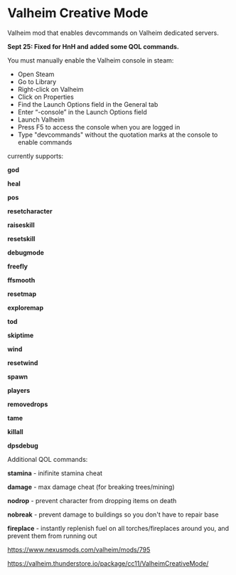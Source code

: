 # Valheim Creative Mode
Valheim mod that enables devcommands on Valheim dedicated servers. 

**Sept 25: Fixed for HnH and added some QOL commands.**

You must manually enable the Valheim console in steam:
 - Open Steam
 - Go to Library
 - Right-click on Valheim
 - Click on Properties
 - Find the Launch Options field in the General tab
 - Enter “-console” in the Launch Options field
 - Launch Valheim
 - Press F5 to access the console when you are logged in
 - Type "devcommands" without the quotation marks at the console to enable commands 


currently supports:

**god**

**heal**

**pos**

**resetcharacter**

**raiseskill**

**resetskill**

**debugmode**

**freefly**

**ffsmooth**

**resetmap**

**exploremap**

**tod**

**skiptime**

**wind**

**resetwind**

**spawn**

**players**

**removedrops**

**tame**

**killall**

**dpsdebug**



Additional QOL commands:

**stamina**
	- inifinite stamina cheat
	
**damage**
	- max damage cheat (for breaking trees/mining)
	
**nodrop**
	- prevent character from dropping items on death
	
**nobreak**
	- prevent damage to buildings so you don't have to repair base
	
**fireplace**
	- instantly replenish fuel on all torches/fireplaces around you, and prevent them from running out	
	
https://www.nexusmods.com/valheim/mods/795

https://valheim.thunderstore.io/package/cc11/ValheimCreativeMode/



